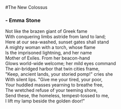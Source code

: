 #The New Colossus
### - Emma Stone

Not like the brazen giant of Greek fame  
With conquering limbs astride from land to land;  
Here at our sea-washed, sunset gates shall stand  
A mighty woman with a torch, whose flame  
Is the imprisoned lightning, and her name  
Mother of Exiles. From her beacon-hand  
Glows world-wide welcome; her mild eyes command  
The air-bridged harbor that twin cities frame,  
"Keep, ancient lands, your storied pomp!" cries she  
With silent lips. "Give me your tired, your poor,  
Your huddled masses yearning to breathe free,  
The wretched refuse of your teeming shore,  
Send these, the homeless, tempest-tossed to me,  
I lift my lamp beside the golden door!"  


